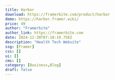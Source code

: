 ```yaml
---
title: Harbor
download: https://framerbite.com/product/harbor
demo: https://harbor.framer.wiki/
price: 49
author: "Framerbite"
author_link: https://framerbite.com
date: 2024-12-30T07:18:19.756Z
description: "Health Tech Website"
ssg: [Framer]
css: []
ui: []
cms: []
category: [Business,Blog]
draft: false
---
```

